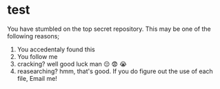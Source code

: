 # test
You have stumbled on the top secret repository. 
This may be one of the following reasons;
1. You accedentaly found this
2. You follow me
3. cracking? well good luck man :pensive: :fearful: :sob: 
4. reasearching? hmm, that's good. If you do figure out the use of each file, Email me! 
